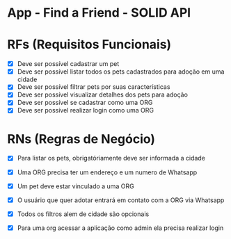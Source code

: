 # App - Find a Friend - SOLID API

# RFs (Requisitos Funcionais)

- [x] Deve ser possível cadastrar um pet
- [x] Deve ser possível listar todos os pets cadastrados para adoção em uma cidade
- [x] Deve ser possível filtrar pets por suas características
- [x] Deve ser possível visualizar detalhes dos pets para adoção
- [x] Deve ser possível se cadastrar como uma ORG
- [x] Deve ser possível realizar login como uma ORG

# RNs (Regras de Negócio)

- [x] Para listar os pets, obrigatóriamente deve ser informada a cidade
- [x] Uma ORG precisa ter um endereço e um numero de Whatsapp
- [x] Um pet deve estar vinculado a uma ORG
- [x] O usuário que quer adotar entrará em contato com a ORG via Whatsapp
- [x] Todos os filtros alem de cidade são opcionais
- [x] Para uma org acessar a aplicação como admin ela precisa realizar login

